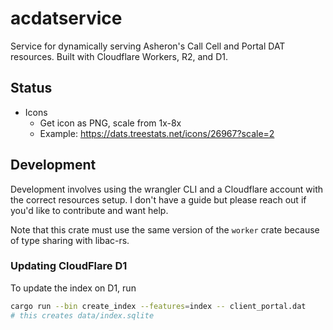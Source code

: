# acdatservice

Service for dynamically serving Asheron's Call Cell and Portal DAT resources.
Built with Cloudflare Workers, R2, and D1.

## Status

- Icons
  - Get icon as PNG, scale from 1x-8x
  - Example: <https://dats.treestats.net/icons/26967?scale=2>

## Development

Development involves using the wrangler CLI and a Cloudflare account with the correct resources setup.
I don't have a guide but please reach out if you'd like to contribute and want help.

Note that this crate must use the same version of the `worker` crate because of type sharing with libac-rs.

### Updating CloudFlare D1

To update the index on D1, run

```sh
cargo run --bin create_index --features=index -- client_portal.dat
# this creates data/index.sqlite
```
